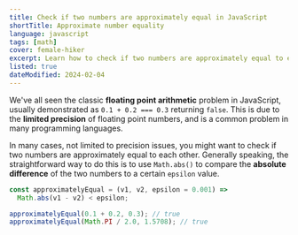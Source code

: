 ```yaml
---
title: Check if two numbers are approximately equal in JavaScript
shortTitle: Approximate number equality
language: javascript
tags: [math]
cover: female-hiker
excerpt: Learn how to check if two numbers are approximately equal to each other in JavaScript.
listed: true
dateModified: 2024-02-04
---
```


We've all seen the classic **floating point arithmetic** problem in JavaScript, usually demonstrated as `0.1 + 0.2 === 0.3` returning `false`. This is due to the **limited precision** of floating point numbers, and is a common problem in many programming languages.

In many cases, not limited to precision issues, you might want to check if two numbers are approximately equal to each other. Generally speaking, the straightforward way to do this is to use `Math.abs()` to compare the **absolute difference** of the two numbers to a certain `epsilon` value.

```js
const approximatelyEqual = (v1, v2, epsilon = 0.001) =>
  Math.abs(v1 - v2) < epsilon;

approximatelyEqual(0.1 + 0.2, 0.3); // true
approximatelyEqual(Math.PI / 2.0, 1.5708); // true
```
